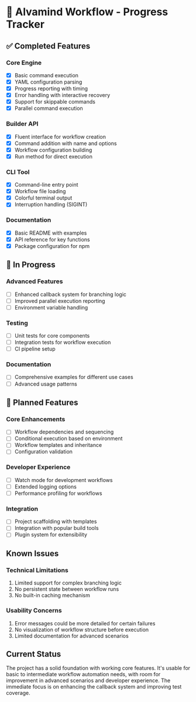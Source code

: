 # 🌊 Alvamind Workflow - Progress Tracker

## ✅ Completed Features

### Core Engine
- [x] Basic command execution
- [x] YAML configuration parsing
- [x] Progress reporting with timing
- [x] Error handling with interactive recovery
- [x] Support for skippable commands
- [x] Parallel command execution

### Builder API
- [x] Fluent interface for workflow creation
- [x] Command addition with name and options
- [x] Workflow configuration building
- [x] Run method for direct execution

### CLI Tool
- [x] Command-line entry point
- [x] Workflow file loading
- [x] Colorful terminal output
- [x] Interruption handling (SIGINT)

### Documentation
- [x] Basic README with examples
- [x] API reference for key functions
- [x] Package configuration for npm

## 🚧 In Progress

### Advanced Features
- [ ] Enhanced callback system for branching logic
- [ ] Improved parallel execution reporting
- [ ] Environment variable handling

### Testing
- [ ] Unit tests for core components
- [ ] Integration tests for workflow execution
- [ ] CI pipeline setup

### Documentation
- [ ] Comprehensive examples for different use cases
- [ ] Advanced usage patterns

## 📝 Planned Features

### Core Enhancements
- [ ] Workflow dependencies and sequencing
- [ ] Conditional execution based on environment
- [ ] Workflow templates and inheritance
- [ ] Configuration validation

### Developer Experience
- [ ] Watch mode for development workflows
- [ ] Extended logging options
- [ ] Performance profiling for workflows

### Integration
- [ ] Project scaffolding with templates
- [ ] Integration with popular build tools
- [ ] Plugin system for extensibility

## Known Issues

### Technical Limitations
1. Limited support for complex branching logic
2. No persistent state between workflow runs
3. No built-in caching mechanism

### Usability Concerns
1. Error messages could be more detailed for certain failures
2. No visualization of workflow structure before execution
3. Limited documentation for advanced scenarios

## Current Status

The project has a solid foundation with working core features. It's usable for basic to intermediate workflow automation needs, with room for improvement in advanced scenarios and developer experience. The immediate focus is on enhancing the callback system and improving test coverage.
